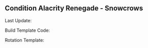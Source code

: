## Condition Alacrity Renegade - Snowcrows
Last Update: 

Build Template Code: ` `

Rotation Template: ` `